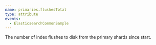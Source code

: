 ```yaml
---
name: primaries.flushesTotal
type: attribute
events:
  - ElasticsearchCommonSample
---
```


The number of index flushes to disk from the primary shards since start.